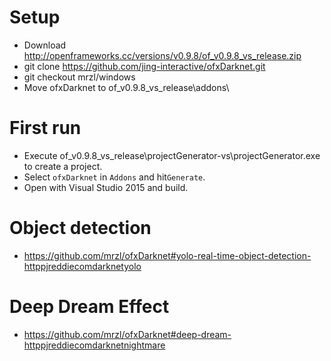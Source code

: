 # Setup

* Download http://openframeworks.cc/versions/v0.9.8/of_v0.9.8_vs_release.zip
* git clone https://github.com/jing-interactive/ofxDarknet.git
* git checkout mrzl/windows
* Move ofxDarknet to of_v0.9.8_vs_release\addons\

# First run
* Execute of_v0.9.8_vs_release\projectGenerator-vs\projectGenerator.exe to create a project.
* Select `ofxDarknet` in `Addons` and hit`Generate`.
* Open with Visual Studio 2015 and build.

# Object detection
* https://github.com/mrzl/ofxDarknet#yolo-real-time-object-detection-httppjreddiecomdarknetyolo

# Deep Dream Effect
* https://github.com/mrzl/ofxDarknet#deep-dream-httppjreddiecomdarknetnightmare
